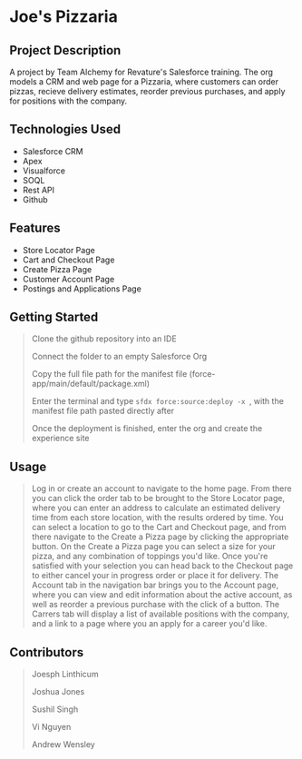 # Joe's Pizzaria

## Project Description

A project by Team Alchemy for Revature's Salesforce training. The org models a CRM and web page for a Pizzaria, where customers can order pizzas, recieve delivery estimates, reorder previous purchases, and apply for positions with the company.

## Technologies Used

* Salesforce CRM
* Apex
* Visualforce
* SOQL
* Rest API
* Github

## Features

* Store Locator Page
* Cart and Checkout Page
* Create Pizza Page
* Customer Account Page
* Postings and Applications Page

## Getting Started

> Clone the github repository into an IDE
> 
> Connect the folder to an empty Salesforce Org
> 
> Copy the full file path for the manifest file (force-app/main/default/package.xml)
> 
> Enter the terminal and type `sfdx force:source:deploy -x `, with the manifest file path pasted directly after
> 
> Once the deployment is finished, enter the org and create the experience site

## Usage

> Log in or create an account to navigate to the home page. From there you can click the order tab to be brought to the Store Locator page, where you can enter an address to calculate an estimated delivery time from each store location, with the results ordered by time. You can select a location to go to the Cart and Checkout page, and from there navigate to the Create a Pizza page by clicking the appropriate button. On the Create a Pizza page you can select a size for your pizza, and any combination of toppings you'd like. Once you're satisfied with your selection you can head back to the Checkout page to either cancel your in progress order or place it for delivery. The Account tab in the navigation bar brings you to the Account page, where you can view and edit information about the active account, as well as reorder a previous purchase with the click of a button. The Carrers tab will display a list of available positions with the company, and a link to a page where you an apply for a career you'd like.

## Contributors

> Joesph Linthicum
> 
> Joshua Jones
> 
> Sushil Singh
> 
> Vi Nguyen
> 
> Andrew Wensley
